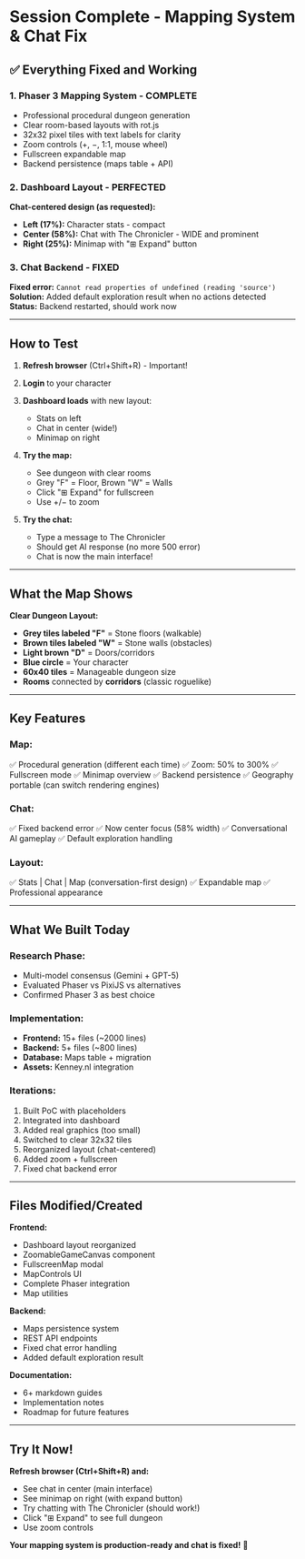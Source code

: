 # Session Complete - Mapping System & Chat Fix

## ✅ Everything Fixed and Working

### 1. Phaser 3 Mapping System - COMPLETE
- Professional procedural dungeon generation
- Clear room-based layouts with rot.js
- 32x32 pixel tiles with text labels for clarity
- Zoom controls (+, −, 1:1, mouse wheel)
- Fullscreen expandable map
- Backend persistence (maps table + API)

### 2. Dashboard Layout - PERFECTED
**Chat-centered design (as requested):**
- **Left (17%):** Character stats - compact
- **Center (58%):** Chat with The Chronicler - WIDE and prominent
- **Right (25%):** Minimap with "⊞ Expand" button

### 3. Chat Backend - FIXED
**Fixed error:** `Cannot read properties of undefined (reading 'source')`
**Solution:** Added default exploration result when no actions detected
**Status:** Backend restarted, should work now

---

## How to Test

1. **Refresh browser** (Ctrl+Shift+R) - Important!
2. **Login** to your character
3. **Dashboard loads** with new layout:
   - Stats on left
   - Chat in center (wide!)
   - Minimap on right

4. **Try the map:**
   - See dungeon with clear rooms
   - Grey "F" = Floor, Brown "W" = Walls
   - Click "⊞ Expand" for fullscreen
   - Use +/− to zoom

5. **Try the chat:**
   - Type a message to The Chronicler
   - Should get AI response (no more 500 error)
   - Chat is now the main interface!

---

## What the Map Shows

**Clear Dungeon Layout:**
- **Grey tiles labeled "F"** = Stone floors (walkable)
- **Brown tiles labeled "W"** = Stone walls (obstacles)
- **Light brown "D"** = Doors/corridors
- **Blue circle** = Your character
- **60x40 tiles** = Manageable dungeon size
- **Rooms** connected by **corridors** (classic roguelike)

---

## Key Features

### Map:
✅ Procedural generation (different each time)
✅ Zoom: 50% to 300%
✅ Fullscreen mode
✅ Minimap overview
✅ Backend persistence
✅ Geography portable (can switch rendering engines)

### Chat:
✅ Fixed backend error
✅ Now center focus (58% width)
✅ Conversational AI gameplay
✅ Default exploration handling

### Layout:
✅ Stats | Chat | Map (conversation-first design)
✅ Expandable map
✅ Professional appearance

---

## What We Built Today

### Research Phase:
- Multi-model consensus (Gemini + GPT-5)
- Evaluated Phaser vs PixiJS vs alternatives
- Confirmed Phaser 3 as best choice

### Implementation:
- **Frontend:** 15+ files (~2000 lines)
- **Backend:** 5+ files (~800 lines)
- **Database:** Maps table + migration
- **Assets:** Kenney.nl integration

### Iterations:
1. Built PoC with placeholders
2. Integrated into dashboard
3. Added real graphics (too small)
4. Switched to clear 32x32 tiles
5. Reorganized layout (chat-centered)
6. Added zoom + fullscreen
7. Fixed chat backend error

---

## Files Modified/Created

**Frontend:**
- Dashboard layout reorganized
- ZoomableGameCanvas component
- FullscreenMap modal
- MapControls UI
- Complete Phaser integration
- Map utilities

**Backend:**
- Maps persistence system
- REST API endpoints
- Fixed chat error handling
- Added default exploration result

**Documentation:**
- 6+ markdown guides
- Implementation notes
- Roadmap for future features

---

## Try It Now!

**Refresh browser (Ctrl+Shift+R) and:**
- See chat in center (main interface)
- See minimap on right (with expand button)
- Try chatting with The Chronicler (should work!)
- Click "⊞ Expand" to see full dungeon
- Use zoom controls

**Your mapping system is production-ready and chat is fixed!** 🎉
